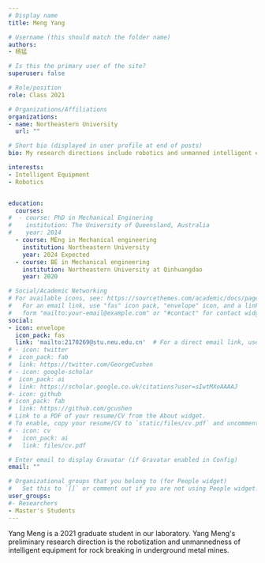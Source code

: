 ```yaml
---
# Display name
title: Meng Yang 

# Username (this should match the folder name)
authors:
- 杨猛 

# Is this the primary user of the site?
superuser: false

# Role/position
role: Class 2021

# Organizations/Affiliations
organizations:
- name: Northeastern University
  url: ""

# Short bio (displayed in user profile at end of posts)
bio: My research directions include robotics and unmanned intelligent equipment for rock breaking in underground metal mines..

interests:
- Intelligent Equipment
- Robotics


education:
  courses:
#  - course: PhD in Mechanical Enginering
#    institution: The University of Queensland, Australia
#    year: 2014
  - course: MEng in Mechanical engineering
    institution: Northeastern University
    year: 2024 Expected
  - course: BE in Mechanical engineering
    institution: Northeastern University at Qinhuangdao
    year: 2020

# Social/Academic Networking
# For available icons, see: https://sourcethemes.com/academic/docs/page-builder/#icons
#   For an email link, use "fas" icon pack, "envelope" icon, and a link in the
#   form "mailto:your-email@example.com" or "#contact" for contact widget.
social:
- icon: envelope
  icon_pack: fas
  link: 'mailto:2170269@stu.neu.edu.cn'  # For a direct email link, use "mailto:test@example.org".
# - icon: twitter
#  icon_pack: fab
#  link: https://twitter.com/GeorgeCushen
# - icon: google-scholar
#  icon_pack: ai
#  link: https://scholar.google.co.uk/citations?user=sIwtMXoAAAAJ
#- icon: github
# icon_pack: fab
#  link: https://github.com/gcushen
# Link to a PDF of your resume/CV from the About widget.
# To enable, copy your resume/CV to `static/files/cv.pdf` and uncomment the lines below.
# - icon: cv
#   icon_pack: ai
#   link: files/cv.pdf

# Enter email to display Gravatar (if Gravatar enabled in Config)
email: ""

# Organizational groups that you belong to (for People widget)
#   Set this to `[]` or comment out if you are not using People widget.
user_groups:
#- Researchers
- Master's Students
---
```


Yang Meng is a 2021 graduate student in our laboratory. Yang Meng's preliminary research direction is the robotization and unmannedness of intelligent equipment for rock breaking in underground metal mines.
